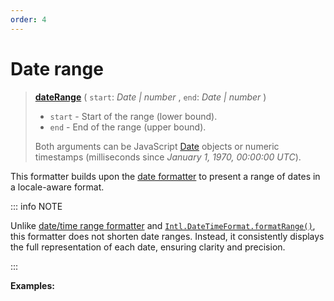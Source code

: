 ```yaml
---
order: 4
---
```


<script setup>
  import DemoValueFormatter from '../../DemoValueFormatter.vue';
  import { demos } from '../preconfigured-formatters';
</script>

# Date range <Badge type="info" text="@localizer/format" />

> **[dateRange](../../../api/_localizer/format/dateRange/index.md)** ( `start`: _Date | number_ , `end`: _Date | number_ )
>
> - `start` - Start of the range (lower bound).
> - `end` - End of the range (upper bound).
>
> Both arguments can be JavaScript [Date](https://developer.mozilla.org/en-US/docs/Web/JavaScript/Reference/Global_Objects/Date) objects or numeric timestamps (milliseconds since _January 1, 1970, 00:00:00 UTC_).

This formatter builds upon the [date formatter](./date.md) to present a range of dates in a locale-aware format.

::: info NOTE

Unlike [date/time range formatter](./date-time-range.md) and [`Intl.DateTimeFormat.formatRange()`](https://developer.mozilla.org/en-US/docs/Web/JavaScript/Reference/Global_Objects/Intl/DateTimeFormat/formatRange), this formatter does not shorten date ranges. Instead, it consistently displays the full representation of each date, ensuring clarity and precision.

:::

**Examples:**

<DemoValueFormatter :demo="demos.dateRange"/>
